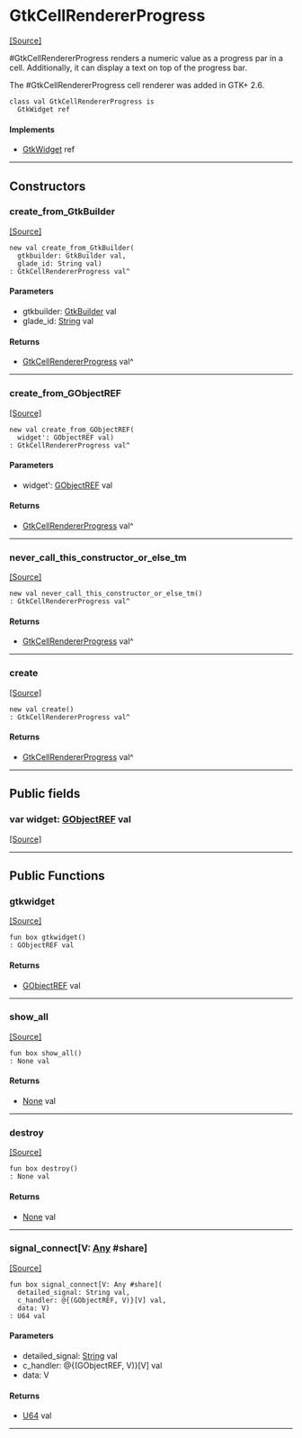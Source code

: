 # GtkCellRendererProgress
<span class="source-link">[[Source]](src/gtk3/GtkCellRendererProgress.md#L6)</span>

#GtkCellRendererProgress renders a numeric value as a progress par in a cell.
Additionally, it can display a text on top of the progress bar.

The #GtkCellRendererProgress cell renderer was added in GTK+ 2.6.


```pony
class val GtkCellRendererProgress is
  GtkWidget ref
```

#### Implements

* [GtkWidget](gtk3-GtkWidget.md) ref

---

## Constructors

### create_from_GtkBuilder
<span class="source-link">[[Source]](src/gtk3/GtkCellRendererProgress.md#L17)</span>


```pony
new val create_from_GtkBuilder(
  gtkbuilder: GtkBuilder val,
  glade_id: String val)
: GtkCellRendererProgress val^
```
#### Parameters

*   gtkbuilder: [GtkBuilder](gtk3-GtkBuilder.md) val
*   glade_id: [String](builtin-String.md) val

#### Returns

* [GtkCellRendererProgress](gtk3-GtkCellRendererProgress.md) val^

---

### create_from_GObjectREF
<span class="source-link">[[Source]](src/gtk3/GtkCellRendererProgress.md#L20)</span>


```pony
new val create_from_GObjectREF(
  widget': GObjectREF val)
: GtkCellRendererProgress val^
```
#### Parameters

*   widget': [GObjectREF](minimal-browser-..-gobject-GObjectREF.md) val

#### Returns

* [GtkCellRendererProgress](gtk3-GtkCellRendererProgress.md) val^

---

### never_call_this_constructor_or_else_tm
<span class="source-link">[[Source]](src/gtk3/GtkCellRendererProgress.md#L23)</span>


```pony
new val never_call_this_constructor_or_else_tm()
: GtkCellRendererProgress val^
```

#### Returns

* [GtkCellRendererProgress](gtk3-GtkCellRendererProgress.md) val^

---

### create
<span class="source-link">[[Source]](src/gtk3/GtkCellRendererProgress.md#L27)</span>


```pony
new val create()
: GtkCellRendererProgress val^
```

#### Returns

* [GtkCellRendererProgress](gtk3-GtkCellRendererProgress.md) val^

---

## Public fields

### var widget: [GObjectREF](minimal-browser-..-gobject-GObjectREF.md) val
<span class="source-link">[[Source]](src/gtk3/GtkCellRendererProgress.md#L13)</span>



---

## Public Functions

### gtkwidget
<span class="source-link">[[Source]](src/gtk3/GtkCellRendererProgress.md#L15)</span>


```pony
fun box gtkwidget()
: GObjectREF val
```

#### Returns

* [GObjectREF](minimal-browser-..-gobject-GObjectREF.md) val

---

### show_all
<span class="source-link">[[Source]](src/gtk3/GtkWidget.md#L4)</span>


```pony
fun box show_all()
: None val
```

#### Returns

* [None](builtin-None.md) val

---

### destroy
<span class="source-link">[[Source]](src/gtk3/GtkWidget.md#L7)</span>


```pony
fun box destroy()
: None val
```

#### Returns

* [None](builtin-None.md) val

---

### signal_connect\[V: [Any](builtin-Any.md) #share\]
<span class="source-link">[[Source]](src/gtk3/GtkWidget.md#L10)</span>


```pony
fun box signal_connect[V: Any #share](
  detailed_signal: String val,
  c_handler: @{(GObjectREF, V)}[V] val,
  data: V)
: U64 val
```
#### Parameters

*   detailed_signal: [String](builtin-String.md) val
*   c_handler: @{(GObjectREF, V)}[V] val
*   data: V

#### Returns

* [U64](builtin-U64.md) val

---


